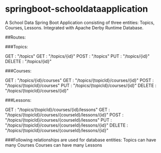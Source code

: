 # springboot-schooldataapplication
A School Data Spring Boot Application consisting of three entities: Topics, Courses, Lessons.
Integrated with Apache Derby Runtime Database.

##Routes:

###Topics:

GET : "/topics"
GET : "/topics/{id}"
POST : "/topics"
PUT : "/topics/{id}"
DELETE : "/topics/{id}"

###Courses:

GET : "/topics/{id}/courses"
GET : "/topics/{topicId}/courses/{id}"
POST : "/topics/{topicId}/courses"
PUT :  "/topics/{topicId}/courses/{id}"
DELETE : "/topics/{topicId}/courses/{id}"

###Lessons:

GET : "/topics/{topicId}/courses/{id}/lessons"
GET : "/topics/{topicId}/courses/{courseId}/lessons/{id}"
POST : "/topics/{topicId}/courses/{courseId}/lessons"
PUT : "/topics/{topicId}/courses/{courseId}/lessons/{id}" 
DELETE : "/topics/{topicId}/courses/{courseId}/lessons/{id}"

###Following relationships are used for database entities:
Topics can have many Courses
Courses can have many Lessons
